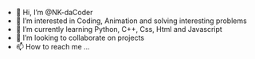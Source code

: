 - 👋 Hi, I’m @NK-daCoder
- 👀 I’m interested in Coding, Animation and solving interesting problems
- 🌱 I’m currently learning Python, C++, Css, Html and Javascript
- 💞️ I’m looking to collaborate on projects
- 📫 How to reach me ...

<!---
NK-daCoder/NK-daCoder is a ✨ special ✨ repository because its `README.md` (this file) appears on your GitHub profile.
You can click the Preview link to take a look at your changes.
--->
